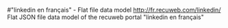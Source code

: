 #"linkedin en français" - Flat file data model
http://fr.recuweb.com/linkedin/
Flat JSON file data model of the recuweb portal "linkedin en français"
